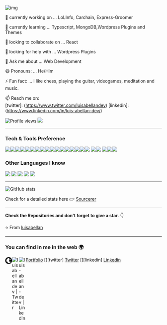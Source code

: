 ![img](https://i.gyazo.com/83397ec01acbe36287e7c20d4430c94f.png)

🔭 currently working on ... LoLInfo, Carchain, Express-Groomer

🌱 currently learning ... Typescript, MongoDB,Wordpress Plugins and Themes

👯  looking to collaborate on ... React

🤔 looking for help with ... Wordpress Plugins

💬 Ask me about ... Web Development 

😄 Pronouns: ... He/Him

⚡ Fun fact: ... I like chess, playing the guitar, videogames, meditation and music.



📫 Reach me on:  
[twitter]: (https://www.twitter.com/luisabellandev)
[linkedin]: (https://www.linkedin.com/in/luis-abellan-dev/)


![Profile views](https://gpvc.arturio.dev/luisabellan)  <img src="https://img.shields.io/github/followers/luisabellan?label=Follow" style=" float:left, margin-right:10px" />


---


### Tech & Tools Preference

<img src = "https://img.shields.io/badge/-HTML5-E34F26?style=flat&logo=html5&logoColor=white"><img src = "https://img.shields.io/badge/-CSS3-1572B6?style=flat&logo=css3&logoColor=white"><img src="https://img.shields.io/badge/-Bootstrap-563D7C?style=flat&logo=bootstrap&logoColor=white"><img src="https://img.shields.io/badge/-JavaScript-eed718?style=flat&logo=javascript&logoColor=ffffff"><img src="https://img.shields.io/badge/-Typescript-black?style=flat&logo=typescript&logoColor=blue"><img src="https://img.shields.io/badge/-Sass-cc6699?style=flat&logo=sass&logoColor=ffffff"><img src="https://img.shields.io/badge/-Less-cc6699?style=flat&logo=less&logoColor=ffffff"><img src="https://img.shields.io/badge/-React-000000?style=flat&logo=react&logoColor=00c8ff"><img src="https://img.shields.io/badge/-Postgresql-007ACC?style=flat&logo=postgresql&logoColor=0011FFF"><img src="https://img.shields.io/badge/-GraphQL-e535ab?style=flat&logo=graphql&logoColor=FFFFFF"><img src="https://img.shields.io/badge/-MySQL-F29111?style=flat&logo=mysql&logoColor=FFFFFF"><img src="https://img.shields.io/badge/-Express.js-787878?style=flat"><img src="https://img.shields.io/badge/-Node.js-3C873A?style=flat&logo=Node.js&logoColor=white"><img src="http://img.shields.io/badge/-Google%20Cloud%20Platform-4285F4?style=flat&logo=google%20cloud&logoColor=white"><img src="https://img.shields.io/badge/-MongoDB-4DB33D?style=flat&logo=mongodb&logoColor=FFFFFF"><img src="https://img.shields.io/badge/-Progressive Web Apps-5A0FC8?style=flat"><img src="http://img.shields.io/badge/-Git-F1502F?style=flat&logo=git&logoColor=FFFFFF"> <img src="http://img.shields.io/badge/-Github-000000?style=flat&logo=github&logoColor=FFFFFF"><img src="http://img.shields.io/badge/-VS%20Code-007ACC?style=flat&logo=visual%20studio%20code&logoColor=white"> <img src="http://img.shields.io/badge/-Heroku-430098?style=flat&logo=heroku&logoColor=white"><img src="http://img.shields.io/badge/-Vercel-black?style=flat&logo=vercel&logoColor=white"><img src="https://img.shi elds.io/badge/-Firebase-FFA611?style=flat&logo=firebase&logoColor=FFFFFF">

### Other Languages I know
<img src="http://img.shields.io/badge/-Java-F89820?style=flat&logo=java&logoColor=white"> <img src="https://img.shields.io/badge/-C%20&%20C++-659ad2?style=flat&logo=c%2B%2B&logoColor=ffffff"> <img src="https://img.shields.io/badge/-Python-black?style=flat&logo=python&logoColor=green"> <img src="https://img.shields.io/badge/-Php-black?style=flat&logo=php&logoColor=blue">    <img src="https://img.shields.io/badge/-Kotlin-black?style=flat&logo=kotlin&logoColor=red"> 

---

![GitHub stats](https://github-readme-stats.vercel.app/api?username=luisabellan&show_icons=true&hide_border=true)

Check for a detailed stats here :point_right: [Sourcerer](https://sourcerer.io/luisabellan)

---




**Check the Repositories and don't forget to give a star.** 👇

:star: From [luisabellan](https://github.com/luisabellan)

---

### You can find in me in the web 🌍

<img align="left" alt="luisabellan" width="22px" src="https://raw.githubusercontent.com/iconic/open-iconic/master/svg/globe.svg" /> <a href="https://www.luisabellan.com">Portfolio</a>
[<img align="left" alt="luisabellandev | Twitter" width="22px" src="https://cdn.jsdelivr.net/npm/simple-icons@v3/icons/twitter.svg" />][twitter] <a href="https://www.twitter.com/luisabellandev">Twitter</a>
[<img align="left" alt="luis-abellan-dev | LinkedIn" width="22px" src="https://cdn.jsdelivr.net/npm/simple-icons@v3/icons/linkedin.svg" />][linkedin] <a href="https://www.twitter.com/in/luis-abellan-dev">Linkedin</a>
